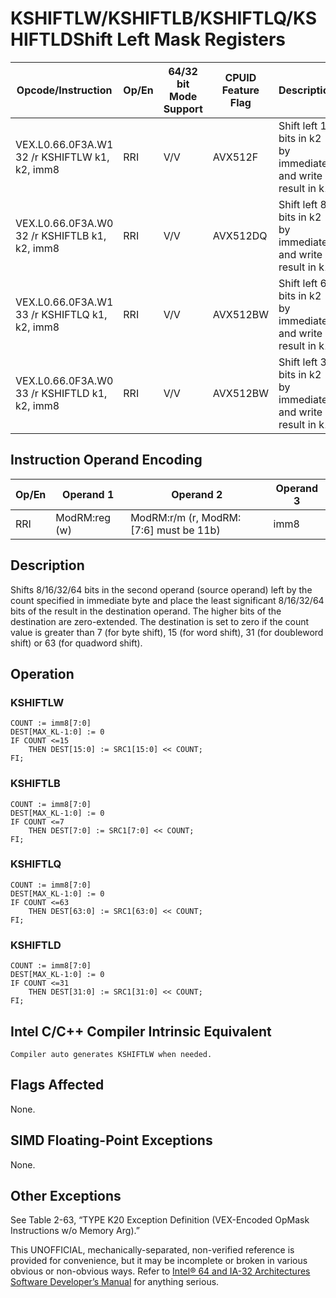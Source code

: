 # KSHIFTLW/KSHIFTLB/KSHIFTLQ/KSHIFTLD**Shift Left Mask Registers**

| Opcode/Instruction                            | Op/En | 64/32 bit Mode Support | CPUID Feature Flag | Description                                                   |
| --------------------------------------------- | ----- | ---------------------- | ------------------ | ------------------------------------------------------------- |
| VEX.L0.66.0F3A.W1 32 /r KSHIFTLW k1, k2, imm8 | RRI   | V/V                    | AVX512F            | Shift left 16 bits in k2 by immediate and write result in k1. |
| VEX.L0.66.0F3A.W0 32 /r KSHIFTLB k1, k2, imm8 | RRI   | V/V                    | AVX512DQ           | Shift left 8 bits in k2 by immediate and write result in k1.  |
| VEX.L0.66.0F3A.W1 33 /r KSHIFTLQ k1, k2, imm8 | RRI   | V/V                    | AVX512BW           | Shift left 64 bits in k2 by immediate and write result in k1. |
| VEX.L0.66.0F3A.W0 33 /r KSHIFTLD k1, k2, imm8 | RRI   | V/V                    | AVX512BW           | Shift left 32 bits in k2 by immediate and write result in k1. |

## Instruction Operand Encoding

| Op/En | Operand 1     | Operand 2                              | Operand 3 |
| ----- | ------------- | -------------------------------------- | --------- |
| RRI   | ModRM:reg (w) | ModRM:r/m (r, ModRM:[7:6] must be 11b) | imm8      |

## Description

Shifts 8/16/32/64 bits in the second operand (source operand) left by the count specified in immediate byte and place the least significant 8/16/32/64 bits of the result in the destination operand. The higher bits of the destination are zero-extended. The destination is set to zero if the count value is greater than 7 (for byte shift), 15 (for word shift), 31 (for doubleword shift) or 63 (for quadword shift).

## Operation

### KSHIFTLW

```
COUNT := imm8[7:0]
DEST[MAX_KL-1:0] := 0
IF COUNT <=15
    THEN DEST[15:0] := SRC1[15:0] << COUNT;
FI;

```

### KSHIFTLB

```
COUNT := imm8[7:0]
DEST[MAX_KL-1:0] := 0
IF COUNT <=7
    THEN DEST[7:0] := SRC1[7:0] << COUNT;
FI;

```

### KSHIFTLQ

```
COUNT := imm8[7:0]
DEST[MAX_KL-1:0] := 0
IF COUNT <=63
    THEN DEST[63:0] := SRC1[63:0] << COUNT;
FI;

```

### KSHIFTLD

```
COUNT := imm8[7:0]
DEST[MAX_KL-1:0] := 0
IF COUNT <=31
    THEN DEST[31:0] := SRC1[31:0] << COUNT;
FI;

```

## Intel C/C++ Compiler Intrinsic Equivalent

```
Compiler auto generates KSHIFTLW when needed.

```

## Flags Affected

None.

## SIMD Floating-Point Exceptions

None.

## Other Exceptions

See Table 2-63, “TYPE K20 Exception Definition (VEX-Encoded OpMask Instructions w/o Memory Arg).”

This UNOFFICIAL, mechanically-separated, non-verified reference is provided for convenience, but it may be
incomplete or broken in various obvious or non-obvious
ways. Refer to [Intel® 64 and IA-32 Architectures Software Developer’s Manual](https://software.intel.com/en-us/download/intel-64-and-ia-32-architectures-sdm-combined-volumes-1-2a-2b-2c-2d-3a-3b-3c-3d-and-4) for anything serious.
